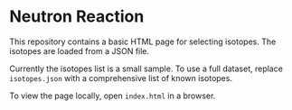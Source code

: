 # Neutron Reaction

This repository contains a basic HTML page for selecting isotopes. The isotopes are loaded from a JSON file. 

Currently the isotopes list is a small sample. To use a full dataset, replace `isotopes.json` with a comprehensive list of known isotopes.

To view the page locally, open `index.html` in a browser.
